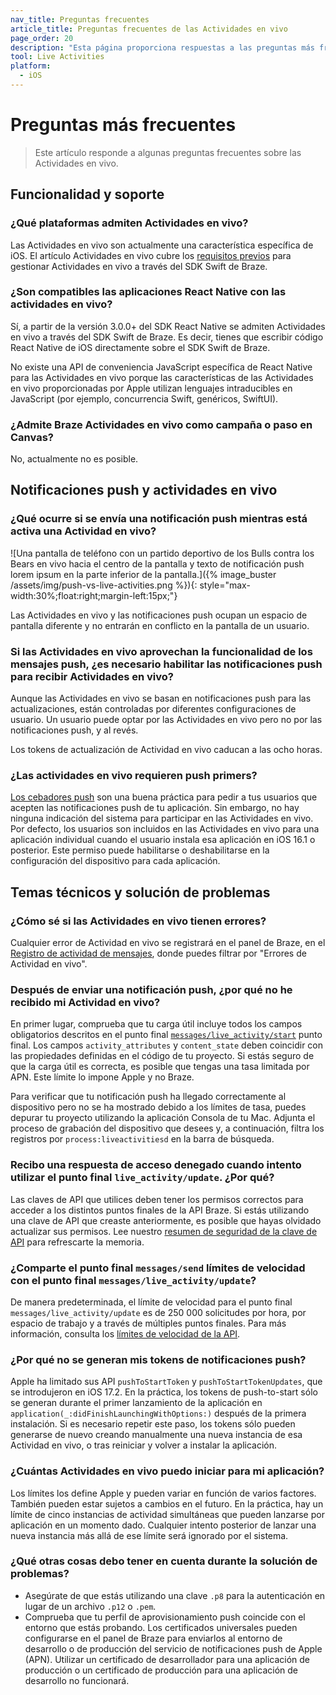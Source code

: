 ```yaml
---
nav_title: Preguntas frecuentes
article_title: Preguntas frecuentes de las Actividades en vivo
page_order: 20
description: "Esta página proporciona respuestas a las preguntas más frecuentes sobre las actividades en vivo para el SDK de Swift."
tool: Live Activities
platform:
  - iOS
---
```


# Preguntas más frecuentes

> Este artículo responde a algunas preguntas frecuentes sobre las Actividades en vivo.

## Funcionalidad y soporte

### ¿Qué plataformas admiten Actividades en vivo?

Las Actividades en vivo son actualmente una característica específica de iOS. El artículo Actividades en vivo cubre los [requisitos previos]({{site.baseurl}}/developer_guide/platform_integration_guides/swift/live_activities/live_activities/#prerequisites) para gestionar Actividades en vivo a través del SDK Swift de Braze.

### ¿Son compatibles las aplicaciones React Native con las actividades en vivo?

Sí, a partir de la versión 3.0.0+ del SDK React Native se admiten Actividades en vivo a través del SDK Swift de Braze. Es decir, tienes que escribir código React Native de iOS directamente sobre el SDK Swift de Braze. 

No existe una API de conveniencia JavaScript específica de React Native para las Actividades en vivo porque las características de las Actividades en vivo proporcionadas por Apple utilizan lenguajes intraducibles en JavaScript (por ejemplo, concurrencia Swift, genéricos, SwiftUI).

### ¿Admite Braze Actividades en vivo como campaña o paso en Canvas?

No, actualmente no es posible.

## Notificaciones push y actividades en vivo

### ¿Qué ocurre si se envía una notificación push mientras está activa una Actividad en vivo? 

![Una pantalla de teléfono con un partido deportivo de los Bulls contra los Bears en vivo hacia el centro de la pantalla y texto de notificación push lorem ipsum en la parte inferior de la pantalla.]({% image_buster /assets/img/push-vs-live-activities.png %}){: style="max-width:30%;float:right;margin-left:15px;"}

Las Actividades en vivo y las notificaciones push ocupan un espacio de pantalla diferente y no entrarán en conflicto en la pantalla de un usuario.

### Si las Actividades en vivo aprovechan la funcionalidad de los mensajes push, ¿es necesario habilitar las notificaciones push para recibir Actividades en vivo?

Aunque las Actividades en vivo se basan en notificaciones push para las actualizaciones, están controladas por diferentes configuraciones de usuario. Un usuario puede optar por las Actividades en vivo pero no por las notificaciones push, y al revés.

Los tokens de actualización de Actividad en vivo caducan a las ocho horas.

### ¿Las actividades en vivo requieren push primers?

[Los cebadores push]({{site.baseurl}}/user_guide/message_building_by_channel/push/best_practices/push_primer_messages/) son una buena práctica para pedir a tus usuarios que acepten las notificaciones push de tu aplicación. Sin embargo, no hay ninguna indicación del sistema para participar en las Actividades en vivo. Por defecto, los usuarios son incluidos en las Actividades en vivo para una aplicación individual cuando el usuario instala esa aplicación en iOS 16.1 o posterior. Este permiso puede habilitarse o deshabilitarse en la configuración del dispositivo para cada aplicación.

## Temas técnicos y solución de problemas

### ¿Cómo sé si las Actividades en vivo tienen errores?

Cualquier error de Actividad en vivo se registrará en el panel de Braze, en el [Registro de actividad de mensajes]({{site.baseurl}}/user_guide/administrative/app_settings/message_activity_log_tab/), donde puedes filtrar por "Errores de Actividad en vivo".

### Después de enviar una notificación push, ¿por qué no he recibido mi Actividad en vivo?

En primer lugar, comprueba que tu carga útil incluye todos los campos obligatorios descritos en el punto final [`messages/live_activity/start`]({{site.baseurl}}/api/endpoints/messaging/live_activity/start) punto final. Los campos `activity_attributes` y `content_state` deben coincidir con las propiedades definidas en el código de tu proyecto. Si estás seguro de que la carga útil es correcta, es posible que tengas una tasa limitada por APN. Este límite lo impone Apple y no Braze.

Para verificar que tu notificación push ha llegado correctamente al dispositivo pero no se ha mostrado debido a los límites de tasa, puedes depurar tu proyecto utilizando la aplicación Consola de tu Mac. Adjunta el proceso de grabación del dispositivo que desees y, a continuación, filtra los registros por `process:liveactivitiesd` en la barra de búsqueda.

### Recibo una respuesta de acceso denegado cuando intento utilizar el punto final `live_activity/update`. ¿Por qué?

Las claves de API que utilices deben tener los permisos correctos para acceder a los distintos puntos finales de la API Braze. Si estás utilizando una clave de API que creaste anteriormente, es posible que hayas olvidado actualizar sus permisos. Lee nuestro [resumen de seguridad de la clave de API]({{site.baseurl}}/api/basics/#rest-api-key-security) para refrescarte la memoria.

### ¿Comparte el punto final `messages/send` límites de velocidad con el punto final `messages/live_activity/update`? 

De manera predeterminada, el límite de velocidad para el punto final `messages/live_activity/update` es de 250 000 solicitudes por hora, por espacio de trabajo y a través de múltiples puntos finales. Para más información, consulta los [límites de velocidad de la API]({{site.baseurl}}/api/api_limits/).

### ¿Por qué no se generan mis tokens de notificaciones push?

Apple ha limitado sus API `pushToStartToken` y `pushToStartTokenUpdates`, que se introdujeron en iOS 17.2. En la práctica, los tokens de push-to-start sólo se generan durante el primer lanzamiento de la aplicación en `application(_:didFinishLaunchingWithOptions:)` después de la primera instalación. Si es necesario repetir este paso, los tokens sólo pueden generarse de nuevo creando manualmente una nueva instancia de esa Actividad en vivo, o tras reiniciar y volver a instalar la aplicación.

### ¿Cuántas Actividades en vivo puedo iniciar para mi aplicación?

Los límites los define Apple y pueden variar en función de varios factores. También pueden estar sujetos a cambios en el futuro. En la práctica, hay un límite de cinco instancias de actividad simultáneas que pueden lanzarse por aplicación en un momento dado. Cualquier intento posterior de lanzar una nueva instancia más allá de ese límite será ignorado por el sistema.

### ¿Qué otras cosas debo tener en cuenta durante la solución de problemas?

- Asegúrate de que estás utilizando una clave `.p8` para la autenticación en lugar de un archivo `.p12` o `.pem`.
- Comprueba que tu perfil de aprovisionamiento push coincide con el entorno que estás probando. Los certificados universales pueden configurarse en el panel de Braze para enviarlos al entorno de desarrollo o de producción del servicio de notificaciones push de Apple (APN). Utilizar un certificado de desarrollador para una aplicación de producción o un certificado de producción para una aplicación de desarrollo no funcionará.


